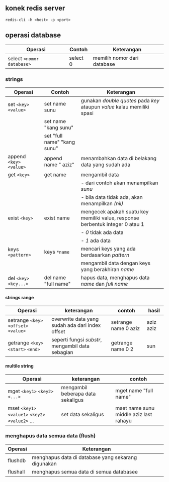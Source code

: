 ## konek redis server
```
redis-cli -h <host> -p <port>
```

## operasi database
| Operasi | Contoh | Keterangan |
|---------|------------|------------|
| select `<nomor database>`|  select 0 |memilih nomor dari database|

### strings
| Operasi | Contoh | Keterangan |
|---------|------------|------------|
| set `<key>` `<value>`| set name sunu |gunakan _double quotes_ pada _key_ ataupun _value_ kalau memiliki spasi|
| | set name "kang sunu"| |
| | set "full name" "kang sunu"||
| append `<key>` `<value>` | append name " aziz" | menambahkan data di belakang data yang sudah ada|
| get `<key>`|get name|mengambil data|
| | | - dari contoh akan menampilkan _sunu_|
| | | - bila data tidak ada, akan menampilkan _(nil)_|
|exist `<key>`| exist name | mengecek apakah suatu key memiliki value, response berbentuk integer 0 atau 1|
| | | - *0* tidak ada data|
| | | - *1* ada data|
|keys `<pattern>` | keys `*name` | mencari keys yang ada berdasarkan _pattern_|
||| mengambil data dengan keys yang berakhiran _name_ |
|del `<key>` `<key...>`|del name "full name"|hapus data, menghapus data _*name*_ dan *_full name_*|

#### strings range
|Operasi|keterangan|contoh|hasil|
|---|---|---|---|
|setrange `<key>` `<offset>` `<value>` | overwrite data yang sudah ada dari index offset | setrange name 0 aziz | aziz aziz |
|getrange `<key>` `<start>` `<end>` | seperti fungsi _*substr*_, mengambil data sebagian | getrange name 0 2 | sun |

#### multile string
| Operasi | keterangan | contoh |
|---|---|---|
| mget `<key1>` `<key2>` `<...>` | mengambil beberapa data sekaligus | mget name "full name"|
|mset `<key1>` `<value1>` `<key2> <value2>` ... | set data sekaligus | mset name sunu middle aziz last rahayu|

### menghapus data semua data (flush)
| Operasi | Keterangan |
|---------|------------|
|flushdb | menghapus data di database yang sekarang digunakan|
|flushall | menghapus semua data di semua databasee|
